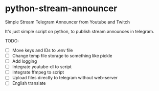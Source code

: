 # python-stream-announcer
Simple Stream Telegram Announcer from Youtube and Twitch

It's just simple script on python, to publish stream announces in telegram.

TODO:
- [ ] Move keys and IDs to .env file
- [ ] Change temp file storage to something like pickle
- [ ] Add logging
- [ ] Integrate youtube-dl to script
- [ ] Integrate ffmpeg to script
- [ ] Upload files directly to telegram without web-server
- [ ] English translate
